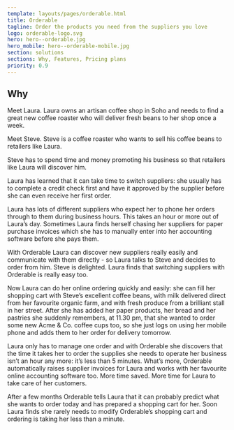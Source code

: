```yaml
---
template: layouts/pages/orderable.html
title: Orderable
tagline: Order the products you need from the suppliers you love
logo: orderable-logo.svg
hero: hero--orderable.jpg
hero_mobile: hero--orderable-mobile.jpg
section: solutions
sections: Why, Features, Pricing plans
priority: 0.9
---
```


## Why

Meet Laura. Laura owns an artisan coffee shop in Soho and needs to find a great new coffee roaster who will deliver fresh beans to her shop once a week.

Meet Steve. Steve is a coffee roaster who wants to sell his coffee beans to retailers like Laura.

Steve has to spend time and money promoting his business so that retailers like Laura will discover him.

Laura has learned that it can take time to switch suppliers: she usually has to complete a credit check first and have it approved by the supplier before she can even receive her first order.

Laura has lots of different suppliers who expect her to phone her orders through to them during business hours. This takes an hour or more out of Laura’s day. Sometimes Laura finds herself chasing her suppliers for paper purchase invoices which she has to manually enter into her accounting software before she pays them.

With Orderable Laura can discover new suppliers really easily and communicate with them directly - so Laura talks to Steve and decides to order from him. Steve is delighted. Laura finds that switching suppliers with Orderable is really easy too.

Now Laura can do her online ordering quickly and easily: she can fill her shopping cart with Steve’s excellent coffee beans, with milk delivered direct from her favourite organic farm, and with fresh produce from a brilliant stall in her street. After she has added her paper products, her bread and her pastries she suddenly remembers, at 11.30 pm, that she wanted to order some new Acme & Co. coffee cups too, so she just logs on using her mobile phone and adds them to her order for delivery tomorrow.

Laura only has to manage one order and with Orderable she discovers that the time it takes her to order the supplies she needs to operate her business isn’t an hour any more: it’s less than 5 minutes. What’s more, Orderable automatically raises supplier invoices for Laura and works with her favourite online accounting software too. More time saved. More time for Laura to take care of her customers.

After a few months Orderable tells Laura that it can probably predict what she wants to order today and has prepared a shopping cart for her. Soon Laura finds she rarely needs to modify Orderable’s shopping cart and ordering is taking her less than a minute.
